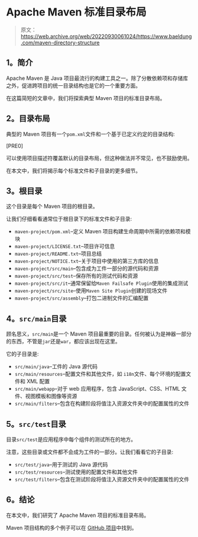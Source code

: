 # Apache Maven 标准目录布局

> 原文：<https://web.archive.org/web/20220930061024/https://www.baeldung.com/maven-directory-structure>

## **1。简介**

Apache Maven 是 Java 项目最流行的构建工具之一。除了分散依赖项和存储库之外，促进跨项目的统一目录结构也是它的一个重要方面。

在这篇简短的文章中，我们将探索典型 Maven 项目的标准目录布局。

## **2。目录布局**

典型的 Maven 项目有一个`pom.xml`文件和一个基于已定义约定的目录结构:

[PRE0]

可以使用项目描述符覆盖默认的目录布局，但这种做法并不常见，也不鼓励使用。

在本文中，我们将揭示每个标准文件和子目录的更多细节。

## **3。根目录**

这个目录是每个 Maven 项目的根目录。

让我们仔细看看通常位于根目录下的标准文件和子目录:

*   `maven-project/pom.xml`–定义 Maven 项目构建生命周期中所需的依赖项和模块
*   `maven-project/LICENSE.txt`–项目许可信息
*   `maven-project/README.txt`–项目总结
*   `maven-project/NOTICE.txt`–关于项目中使用的第三方库的信息
*   `maven-project/src/main`–包含成为工件一部分的源代码和资源
*   `maven-project/src/test`–保存所有的测试代码和资源
*   `maven-project/src/it`–通常保留给`Maven Failsafe Plugin`使用的集成测试
*   `maven-project/src/site`–使用`Maven Site Plugin`创建的现场文件
*   `maven-project/src/assembly`–打包二进制文件的汇编配置

## **4。`src/main`目录**

顾名思义，`src/main`是一个 Maven 项目最重要的目录。任何被认为是神器一部分的东西，不管是`jar`还是`war`，都应该出现在这里。

它的子目录是:

*   `src/main/java`–工件的 Java 源代码
*   `src/main/resources`–配置文件和其他文件，如 `i18n`文件、每个环境的配置文件和 XML 配置
*   `src/main/webapp`–对于 web 应用程序，包含 JavaScript、CSS、HTML 文件、视图模板和图像等资源
*   `src/main/filters`–包含在构建阶段将值注入资源文件夹中的配置属性的文件

## **5。`src/test`目录**

目录`src/test`是应用程序中每个组件的测试所在的地方。

注意，这些目录或文件都不会成为工件的一部分。让我们看看它的子目录:

*   `src/test/java`–用于测试的 Java 源代码
*   `src/test/resources`–测试使用的配置文件和其他文件
*   `src/test/filters`–包含在测试阶段将值注入资源文件夹中的配置属性的文件

## **6。结论**

在本文中，我们研究了 Apache Maven 项目的标准目录布局。

Maven 项目结构的多个例子可以在 [GitHub 项目](https://web.archive.org/web/20220628152849/https://github.com/eugenp/tutorials/tree/master/maven-modules)中找到。